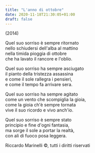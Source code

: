 ```yaml
---
title: "L'anno di ottobre"
date: 2020-11-18T21:30:05+01:00
draft: false
---
```


(2014)

Quel suo sorriso è sempre ritornato  
nello schiudersi dell'alba al mattino  
nella timida pioggia di ottobre  
che ha lavato il rancore e l'oblio.

Quel suo sorriso ha sempre asciugato  
il pianto della tristezza assassina  
e come il sole rallegra i pensieri,  
e come il tempo fa arrivare sera.

Quel suo sorriso ha sempre agitato  
come un vento che scompiglia la gioia,  
come la gioia ch'è sempre tornata  
vive il suo ricordo e vivo anch'io.

Quel suo sorriso è sempre stato  
principio e fine d'ogni fantasia,  
ma sorge il sole a portar la realtà,  
con ali di fuoco posa leggera.

Riccardo Marinelli ©, tutti i diritti riservati
